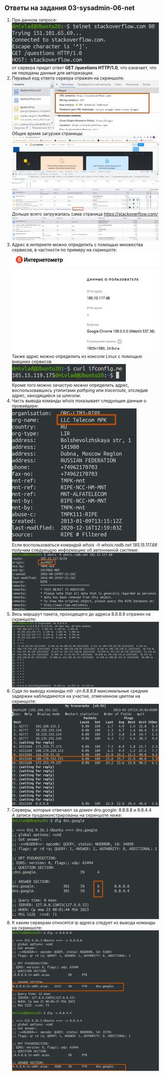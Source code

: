 ## Ответы на задания 03-sysadmin-06-net  
1. При данном запросе:
![TEL](img/telnet80.jpg)  
от сервера придет ответ **GET /questions HTTP/1.0**, что означает, что не переданы данные для авторизации.  
2. Перавый код ответа сервера отражен на скриншоте:  
![307r](img/307redirect.jpg)  
Общее время загурзки страницы:  
![TTLoad](img/time_to_load.jpg)  
Дольше всего загружалась сама страница https://stackoverflow.com/  
![MTTLoad](img/max_time_to_load.jpg)  
3. Адрес в интернете можно определить с помощью множества сервисов, в частности по примеру на скриншоте:  
![IMETR](img/internometr.jpg)  
Также адрес можно определить из консоли Linux с помощью внешних сервисов  
![IFCFG](img/ifconfigme.jpg)  
Кроме того можно зачастую можно определить адрес, воспользовавшись утилитами *pathping* или *traceroute*, отследив адрес, находящийся за шлюзом.  
4. Часть вывода команды whois показывает следующие данные о провайдере:  
![TMPK](img/tmpk.jpg)  
Если воспользоваться командой *whois -h whois.radb.net 185.15.117.88* получим следующую информацию об автономной системе:  
![AS](img/as.jpg)  
5. Весь маршрут пакета, проходящего до адреса 8.8.8.8 отражен на скриншоте:  
![TR](img/traceroute.jpg)  
6. Судя по выводу команды *mtr -zn 8.8.8.8* максимальные средние задержки наблюдаеются на участке, отмеченном цветом на скриншоте:  
![MTR](img/mtr.jpg)  
7. Серверы, которые отвечают за домен dns.google: 8.8.8.8 и 8.8.4.4  
A записи продемонстрированы на скриншоте ниже:  
![AGOO](img/agoo.jpg)  
8. К каким серверам относятся ip адреса следует из вывода команды на скриншоте:  
![DIG](img/dig.jpg)  

